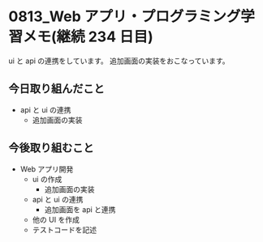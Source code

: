 # 0813_Web アプリ・プログラミング学習メモ(継続 234 日目)

ui と api の連携をしています。
追加画面の実装をおこなっています。

## 今日取り組んだこと

- api と ui の連携
  - 追加画面の実装

## 今後取り組むこと

- Web アプリ開発
  - ui の作成
    - 追加画面の実装
  - api と ui の連携
    - 追加画面を api と連携
  - 他の UI を作成
  - テストコードを記述

